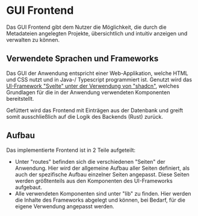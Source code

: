 # GUI Frontend

Das GUI Frontend gibt dem Nutzer die Möglichkeit, die durch die Metadateien angelegten Projekte, übersichtlich und intuitiv anzeigen und verwalten zu können.

## Verwendete Sprachen und Frameworks

Das GUI der Anwendung entspricht einer Web-Applikation, welche HTML und CSS nutzt und in Java-/ Typescript programmiert ist. Genutzt wird das [UI-Framework "Svelte" unter der Verwendung von "shadcn"](https://next.shadcn-svelte.com/), welches Grundlagen für die in der Anwendung verwendeten Komponenten bereitstellt.

Gefüttert wird das Frontend mit Einträgen aus der Datenbank und greift somit ausschließlich auf die Logik des Backends (Rust) zurück.

## Aufbau

Das implementierte Frontend ist in 2 Teile aufgeteilt:
- Unter "routes" befinden sich die verschiedenen "Seiten" der Anwendung. Hier wird der allgemeine Aufbau aller Seiten definiert, als auch der spezifische Aufbau einzelner Seiten angepasst. Diese Seiten werden größtenteils aus den Komponenten des UI-Frameworks aufgebaut.
- Alle verwendeten Komponenten sind unter "lib" zu finden. Hier werden die Inhalte des Frameworks abgelegt und können, bei Bedarf, für die eigene Verwendung angepasst werden.

